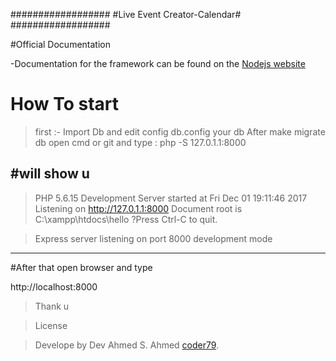 ##################
#Live Event Creator-Calendar#
##################

#Official Documentation

-Documentation for the framework can be found on the [Nodejs website](https://nodejs.org/api/)

# How To start
>first :-  Import Db and edit config db.config your db 
>After make migrate db
>open cmd or git and type :
>php -S 127.0.1.1:8000

#will show u 
---------------------------------
> PHP 5.6.15 Development Server started at Fri Dec 01 19:11:46 2017
>Listening on http://127.0.1.1:8000
>Document root is C:\xampp\htdocs\hello
?Press Ctrl-C to quit.

>Express server listening on port 8000  development mode 
---------------------------------
#After that open browser and type 

http://localhost:8000

>Thank u

>License

>Develope by Dev Ahmed S. Ahmed [coder79](http://coder79.me).
